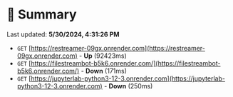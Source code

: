 # 📖 Summary
Last updated: **5/30/2024, 4:31:26 PM**

- `GET` [https://restreamer-09gx.onrender.com](https://restreamer-09gx.onrender.com) - **Up** (92423ms)
- `GET` [https://filestreambot-b5k6.onrender.com/](https://filestreambot-b5k6.onrender.com/) - **Down** (171ms)
- `GET` [https://jupyterlab-python3-12-3.onrender.com](https://jupyterlab-python3-12-3.onrender.com) - **Down** (250ms)

